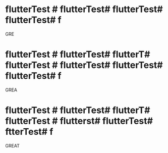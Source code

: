 # flutterTest # flutterTest# flutterTest# flutterTest# f
GRE
# flutterTest # flutterTest# flutterT# flutterTest # flutterTest# flutterTest# flutterTest# f
GREA
# flutterTest # flutterTest# flutterT# flutterTest # flutterst# flutterTest# ftterTest# f
GREAT 

